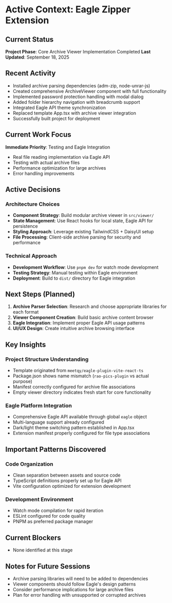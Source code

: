 # Active Context: Eagle Zipper Extension

## Current Status
**Project Phase**: Core Archive Viewer Implementation Completed
**Last Updated**: September 18, 2025

## Recent Activity
- Installed archive parsing dependencies (adm-zip, node-unrar-js)
- Created comprehensive ArchiveViewer component with full functionality
- Implemented password protection handling with modal dialog
- Added folder hierarchy navigation with breadcrumb support
- Integrated Eagle API theme synchronization
- Replaced template App.tsx with archive viewer integration
- Successfully built project for deployment

## Current Work Focus
**Immediate Priority**: Testing and Eagle Integration
- Real file reading implementation via Eagle API
- Testing with actual archive files
- Performance optimization for large archives
- Error handling improvements

## Active Decisions

### Architecture Choices
- **Component Strategy**: Build modular archive viewer in `src/viewer/`
- **State Management**: Use React hooks for local state, Eagle API for persistence
- **Styling Approach**: Leverage existing TailwindCSS + DaisyUI setup
- **File Processing**: Client-side archive parsing for security and performance

### Technical Approach
- **Development Workflow**: Use `pnpm dev` for watch mode development
- **Testing Strategy**: Manual testing within Eagle environment
- **Deployment**: Build to `dist/` directory for Eagle integration

## Next Steps (Planned)
1. **Archive Parser Selection**: Research and choose appropriate libraries for each format
2. **Viewer Component Creation**: Build basic archive content browser
3. **Eagle Integration**: Implement proper Eagle API usage patterns
4. **UI/UX Design**: Create intuitive archive browsing interface

## Key Insights

### Project Structure Understanding
- Template originated from `meetqy/eagle-plugin-vite-react-ts`
- Package.json shows name mismatch (`rao-pics-plugin` vs actual purpose)
- Manifest correctly configured for archive file associations
- Empty viewer directory indicates fresh start for core functionality

### Eagle Platform Integration
- Comprehensive Eagle API available through global `eagle` object
- Multi-language support already configured
- Dark/light theme switching pattern established in App.tsx
- Extension manifest properly configured for file type associations

## Important Patterns Discovered

### Code Organization
- Clean separation between assets and source code
- TypeScript definitions properly set up for Eagle API
- Vite configuration optimized for extension development

### Development Environment
- Watch mode compilation for rapid iteration
- ESLint configured for code quality
- PNPM as preferred package manager

## Current Blockers
- None identified at this stage

## Notes for Future Sessions
- Archive parsing libraries will need to be added to dependencies
- Viewer components should follow Eagle's design patterns
- Consider performance implications for large archive files
- Plan for error handling with unsupported or corrupted archives